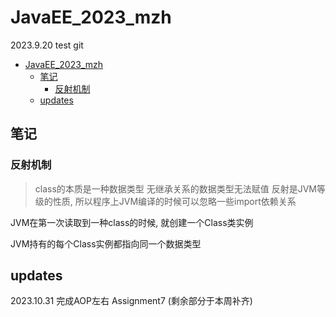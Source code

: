 # JavaEE_2023_mzh

2023.9.20 test git

- [JavaEE\_2023\_mzh](#javaee_2023_mzh)
  - [笔记](#笔记)
    - [反射机制](#反射机制)
  - [updates](#updates)

## 笔记

### 反射机制
> class的本质是一种数据类型
> 无继承关系的数据类型无法赋值
> 反射是JVM等级的性质, 所以程序上JVM编译的时候可以忽略一些import依赖关系

JVM在第一次读取到一种class的时候, 就创建一个Class类实例

JVM持有的每个Class实例都指向同一个数据类型


## updates
2023.10.31  完成AOP左右 Assignment7
(剩余部分于本周补齐)

